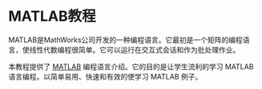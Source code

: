 # MATLAB教程

MATLAB是MathWorks公司开发的一种编程语言。它最初是一个矩阵的编程语言，使线性代数编程很简单。它可以运行在交互式会话和作为批处理作业。

本教程提供了 [MATLAB](http://www.yiibai.com/matlab) 编程语言介绍。它的目的是让学生流利的学习 MATLAB 语言编程。以简单易用、快速和有效的使学习 MATLAB 例子。


